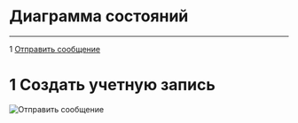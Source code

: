 # Диаграмма состояний
---

1 [Отправить сообщение](#send)


# 1 Создать учетную запись
![Отправить сообщение]()
